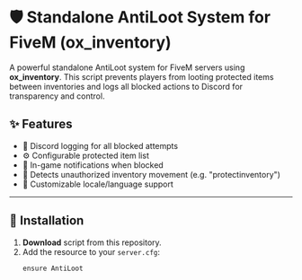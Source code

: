 # 🛡️ Standalone AntiLoot System for FiveM (ox_inventory)

A powerful standalone AntiLoot system for FiveM servers using **ox_inventory**. This script prevents players from looting protected items between inventories and logs all blocked actions to Discord for transparency and control.

## ✨ Features

- 🧾 Discord logging for all blocked attempts
- ⚙️ Configurable protected item list
- 🔔 In-game notifications when blocked
- 🧱 Detects unauthorized inventory movement (e.g. "protectinventory")
- 🔧 Customizable locale/language support

---

## 📁 Installation

1. **Download** script from this repository.
2. Add the resource to your `server.cfg`:
   ```plaintext
   ensure AntiLoot
